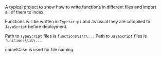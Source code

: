 A typical project to show how to write functions in different files and import all of them to index

Functions will be written in `Typescript` and as usual they are compiled to `JavaScript` before deployment.

Path to `TypeScript` files is `functions\src\...`
Path to `JavaScript` files is `functions\lib\...`

camelCase is used for file naming.
